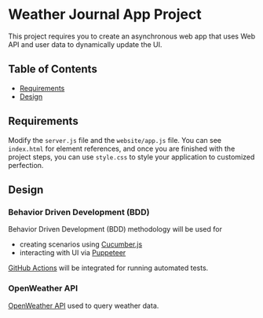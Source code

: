 # Weather Journal App Project
This project requires you to create an asynchronous web app that uses Web API and user data to dynamically update the UI. 

## Table of Contents

* [Requirements](#requirements)
* [Design](#design)

## Requirements
Modify the `server.js` file and the `website/app.js` file. You can see `index.html` for element references, and once you are finished with the project steps, you can use `style.css` to style your application to customized perfection.

## Design

### Behavior Driven Development (BDD)
Behavior Driven Development (BDD) methodology will be used for
- creating scenarios using [Cucumber.js](https://cucumber.io/docs/installation/javascript/)
- interacting with UI via [Puppeteer](https://pptr.dev/) 

[GitHub Actions](https://help.github.com/en/actions) will be integrated for running automated tests.

### OpenWeather API
[OpenWeather API](https://openweathermap.org/current) used to query weather data.